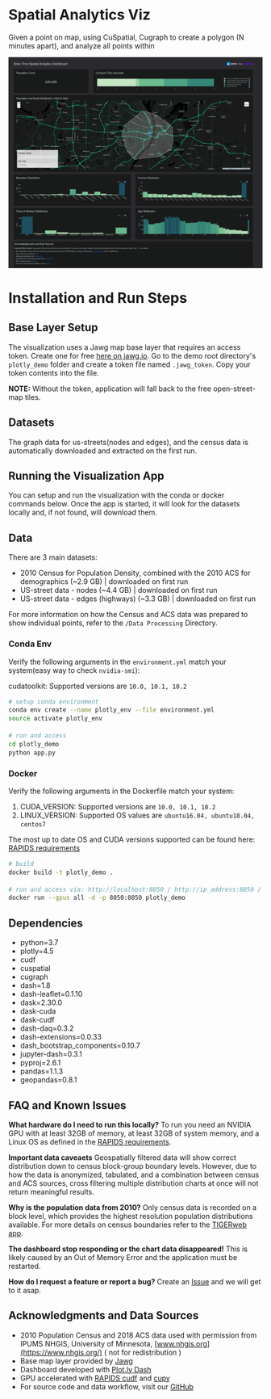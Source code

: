 # Spatial Analytics Viz
Given a point on map, using CuSpatial, Cugraph to create a polygon (N minutes apart), and analyze all points within

![](./spatial-demo.png)

# Installation and Run Steps
## Base Layer Setup
The visualization uses a Jawg map base layer that requires an access token. Create one for free [here on jawg.io](https://www.jawg.io/lab/access-tokens). Go to the demo root directory's `plotly_demo` folder and create a token file named `.jawg_token`. Copy your token contents into the file.

**NOTE:** Without the token, application will fall back to the free open-street-map tiles.

## Datasets
The graph data for us-streets(nodes and edges), and the census data is automatically downloaded and extracted on the first run.


## Running the Visualization App

You can setup and run the visualization with the conda or docker commands below. Once the app is started, it will look for the datasets locally and, if not found, will download them.

## Data 
There are 3 main datasets:

- 2010 Census for Population Density, combined with the 2010 ACS for demographics  (~2.9 GB) | downloaded on first run
- US-street data - nodes (~4.4 GB) | downloaded on first run
- US-street data - edges (highways) (~3.3 GB) | downloaded on first run

For more information on how the Census and ACS data was prepared to show individual points, refer to the `/Data Processing` Directory.

### Conda Env

Verify the following arguments in the `environment.yml` match your system(easy way to check `nvidia-smi`):

cudatoolkit: Supported versions are `10.0, 10.1, 10.2`

```bash
# setup conda environment 
conda env create --name plotly_env --file environment.yml
source activate plotly_env

# run and access
cd plotly_demo
python app.py
```


### Docker

Verify the following arguments in the Dockerfile match your system:

1. CUDA_VERSION: Supported versions are `10.0, 10.1, 10.2`
2. LINUX_VERSION: Supported OS values are `ubuntu16.04, ubuntu18.04, centos7`

The most up to date OS and CUDA versions supported can be found here: [RAPIDS requirements](https://rapids.ai/start.html#req)

```bash
# build
docker build -t plotly_demo .

# run and access via: http://localhost:8050 / http://ip_address:8050 / http://0.0.0.0:8050
docker run --gpus all -d -p 8050:8050 plotly_demo
```

## Dependencies

  - python=3.7
  - plotly=4.5
  - cudf
  - cuspatial
  - cugraph
  - dash=1.8
  - dash-leaflet=0.1.10
  - dask=2.30.0
  - dask-cuda
  - dask-cudf
  - dash-daq=0.3.2
  - dash-extensions=0.0.33
  - dash_bootstrap_components=0.10.7
  - jupyter-dash=0.3.1
  - pyproj=2.6.1
  - pandas=1.1.3
  - geopandas=0.8.1


## FAQ and Known Issues

**What hardware do I need to run this locally?** To run you need an NVIDIA GPU with at least 32GB of memory, at least 32GB of system memory, and a Linux OS as defined in the [RAPIDS requirements](https://rapids.ai/start.html#req).

**Important data caveaets** Geospatially filtered data will show correct distribution down to census block-group boundary levels. However, due to how the data is anonymized, tabulated, and a combination between census and ACS sources, cross filtering multiple distribution charts at once will not return meaningful results.

**Why is the population data from 2010?** Only census data is recorded on a block level, which provides the highest resolution population distributions available. For more details on census boundaries refer to the [TIGERweb app](https://tigerweb.geo.census.gov/tigerwebmain/TIGERweb_apps.html). 

**The dashboard stop responding or the chart data disappeared!** This is likely caused by an Out of Memory Error and the application must be restarted. 

**How do I request a feature or report a bug?** Create an [Issue](https://github.com/AjayThorve/Spatial-Analytics-Viz/issues) and we will get to it asap. 


## Acknowledgments and Data Sources

- 2010 Population Census and 2018 ACS data used with permission from IPUMS NHGIS, University of Minnesota, [www.nhgis.org](https://www.nhgis.org/) ( not for redistribution )
- Base map layer provided by [Jawg](https://www.jawg.io/)
- Dashboard developed with [Plot.ly Dash](https://plotly.com/dash/)
- GPU accelerated with [RAPIDS cudf](https://rapids.ai/) and [cupy](https://cupy.chainer.org/)
- For source code and data workflow, visit our [GitHub](https://github.com/AjayThorve/Spatial-Analytics-Viz)
